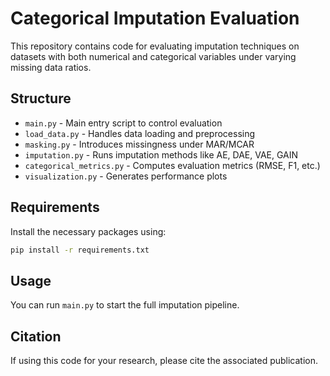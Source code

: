 # Categorical Imputation Evaluation

This repository contains code for evaluating imputation techniques on datasets with both numerical and categorical variables under varying missing data ratios.

## Structure

- `main.py` - Main entry script to control evaluation
- `load_data.py` - Handles data loading and preprocessing
- `masking.py` - Introduces missingness under MAR/MCAR
- `imputation.py` - Runs imputation methods like AE, DAE, VAE, GAIN
- `categorical_metrics.py` - Computes evaluation metrics (RMSE, F1, etc.)
- `visualization.py` - Generates performance plots

## Requirements

Install the necessary packages using:

```bash
pip install -r requirements.txt
```

## Usage

You can run `main.py` to start the full imputation pipeline.

## Citation

If using this code for your research, please cite the associated publication.
